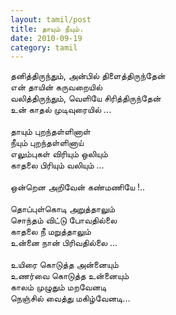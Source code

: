 ```yaml
---
layout: tamil/post
title: தாயும் நீயும்.
date: 2010-09-19
category: tamil
---
```


தனித்திருந்தும், அன்பில் திளைத்திருந்தேன்<br/>
என் தாயின் கருவறையில்<br/>
வலித்திருந்தும், வெளியே சிரித்திருந்தேன்<br/>
உன் காதல் முடிவுரையில் ...<br/>
<br/>
தாயும் புறந்தள்ளினாள்<br/>
நீயும் புறந்தள்ளினாய்<br/>
எலும்புகள் விரியும் ஒலியும்<br/>
காதலை பிரியும் வலியும் ...<br/>
<br/>
ஒன்றென அறிவேன் கண்மணியே !..<br/>
<br/>
தொப்புள்கொடி அறுத்தாலும்<br/>
சொந்தம் விட்டு போவதில்லை<br/>
காதலை நீ மறுத்தாலும்<br/>
உன்னை நான் பிரிவதில்லை ...<br/>
<br/>
உயிரை கொடுத்த அன்னையும்<br/>
உணர்வை கொடுத்த உன்னையும்<br/>
காலம் முழுதும் மறவேனடி<br/>
நெஞ்சில் வைத்து மகிழ்வேனடி...<br/>
<br/>
